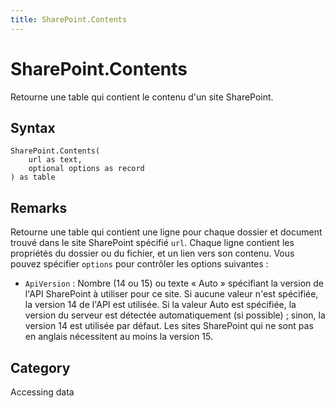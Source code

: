 ```yaml
---
title: SharePoint.Contents
---
```


# SharePoint.Contents


Retourne une table qui contient le contenu d&#39;un site SharePoint.


## Syntax

```powerquery
SharePoint.Contents(
    url as text,
    optional options as record
) as table
```


## Remarks

Retourne une table qui contient une ligne pour chaque dossier et document trouvé dans le site SharePoint spécifié <code>url</code>. Chaque ligne contient les propriétés du dossier ou du fichier, et un lien vers son contenu. Vous pouvez spécifier <code>options</code> pour contrôler les options suivantes :    <ul><li><code>ApiVersion</code> : Nombre (14&#160;ou&#160;15) ou texte &#171;&#160;Auto&#160;&#187; sp&#233;cifiant la version de l&#39;API SharePoint &#224; utiliser pour ce site. Si aucune valeur n&#39;est sp&#233;cifi&#233;e, la version&#160;14 de l&#39;API est utilis&#233;e. Si la valeur Auto est sp&#233;cifi&#233;e, la version du serveur est d&#233;tect&#233;e automatiquement (si possible)&#160;; sinon, la version&#160;14 est utilis&#233;e par d&#233;faut. Les sites SharePoint qui ne sont pas en anglais n&#233;cessitent au moins la version&#160;15.</li></ul>    



## Category
Accessing data
